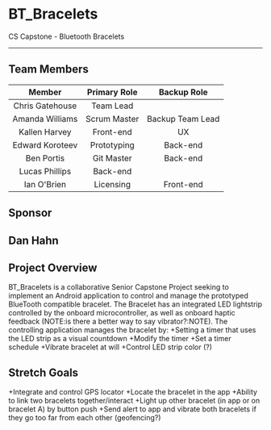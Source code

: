 # BT_Bracelets

CS Capstone - Bluetooth Bracelets

---
## Team Members
|Member|Primary Role|Backup Role|
|:---:|:---:|:---:|
|Chris Gatehouse|Team Lead|
|Amanda Williams|Scrum Master|Backup Team Lead|Licensing|Website|
|Kallen Harvey|Front-end|UX|Prototyping|
|Edward Koroteev|Prototyping|Back-end|
|Ben Portis|Git Master|Back-end|
|Lucas Phillips|Back-end|
|Ian O'Brien|Licensing|Front-end|Website|

## Sponsor
Dan Hahn
---
## Project Overview
BT_Bracelets is a collaborative Senior Capstone Project seeking to implement an Android application to control and manage the prototyped BlueTooth compatible bracelet. 
The Bracelet has an integrated LED lightstrip controlled by the onboard microcontroller, as well as onboard haptic feedback (NOTE:is there a better way to say vibrator?:NOTE).
The controlling application manages the bracelet by:
+Setting a timer that uses the LED strip as a visual countdown
+Modify the timer
+Set a timer schedule
+Vibrate bracelet at will
+Control LED strip color (?)

## Stretch Goals
+Integrate and control GPS locator
    +Locate the bracelet in the app
+Ability to link two bracelets together/interact
    +Light up other bracelet (in app or on bracelet A) by button push
    +Send alert to app and vibrate both bracelets if they go too far from each other (geofencing?)
